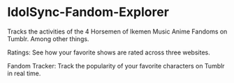 # IdolSync-Fandom-Explorer
 Tracks the activities of the 4 Horsemen of Ikemen Music Anime Fandoms on Tumblr. Among other things.

 Ratings:
 See how your favorite shows are rated across three websites.

 Fandom Tracker:
 Track the popularity of your favorite characters on Tumblr in real time.
